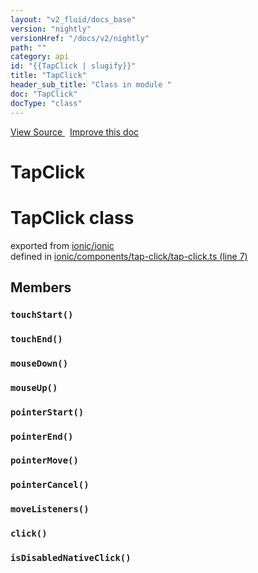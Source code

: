 ```yaml
---
layout: "v2_fluid/docs_base"
version: "nightly"
versionHref: "/docs/v2/nightly"
path: ""
category: api
id: "{{TapClick | slugify}}"
title: "TapClick"
header_sub_title: "Class in module "
doc: "TapClick"
docType: "class"
---
```



<div class="improve-docs">
  <a href='http://github.com/driftyco/ionic2/tree/master/ionic/components/tap-click/tap-click.ts#L6'>
    View Source
  </a>
  &nbsp;
  <a href='http://github.com/driftyco/ionic2/edit/master/ionic/components/tap-click/tap-click.ts#L6'>
    Improve this doc
  </a>
</div>




<h1 class="api-title">

  TapClick



</h1>







<h1 class="class export">TapClick <span class="type">class</span></h1>
<p class="module">exported from <a href='undefined'>ionic/ionic</a><br/>
defined in <a href="https://github.com/driftyco/ionic2/tree/master/ionic/components/tap-click/tap-click.ts#L7-L163">ionic/components/tap-click/tap-click.ts (line 7)</a>
</p>
<h2>Members</h2>

<div id="touchStart"></div>
<h3>
  <code>touchStart()</code>

</h3>












<div id="touchEnd"></div>
<h3>
  <code>touchEnd()</code>

</h3>












<div id="mouseDown"></div>
<h3>
  <code>mouseDown()</code>

</h3>












<div id="mouseUp"></div>
<h3>
  <code>mouseUp()</code>

</h3>












<div id="pointerStart"></div>
<h3>
  <code>pointerStart()</code>

</h3>












<div id="pointerEnd"></div>
<h3>
  <code>pointerEnd()</code>

</h3>












<div id="pointerMove"></div>
<h3>
  <code>pointerMove()</code>

</h3>












<div id="pointerCancel"></div>
<h3>
  <code>pointerCancel()</code>

</h3>












<div id="moveListeners"></div>
<h3>
  <code>moveListeners()</code>

</h3>












<div id="click"></div>
<h3>
  <code>click()</code>

</h3>












<div id="isDisabledNativeClick"></div>
<h3>
  <code>isDisabledNativeClick()</code>

</h3>












